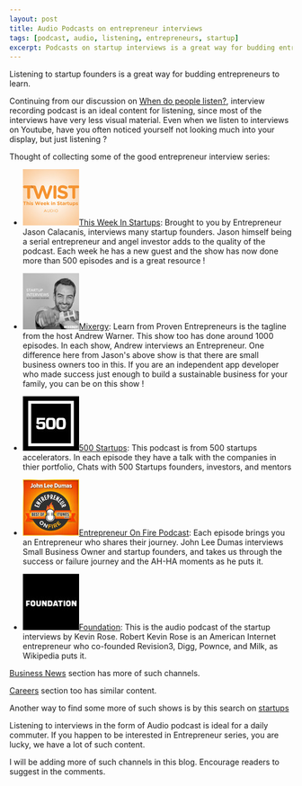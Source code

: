 ```yaml
---
layout: post
title: Audio Podcasts on entrepreneur interviews
tags: [podcast, audio, listening, entrepreneurs, startup]
excerpt: Podcasts on startup interviews is a great way for budding entrepreneurs to learn.
---
```


Listening to startup founders is a great way for budding entrepreneurs to learn.

Continuing from our discussion on [When do people listen?](/when-do-people-listen/), interview recording podcast is an ideal content for listening, since most of the interviews have very less visual material. Even when we listen to interviews on Youtube, have you often noticed yourself not looking much into your display, but just listening ?

Thought of collecting some of the good entrepreneur interview series:

-	<img class="imgrt" src="/images/twist.jpg" alt="Podcast Logo">[This Week In Startups](http://www.airingpods.com/pods/this-week-in-startups-audio/): Brought to you by Entrepreneur Jason Calacanis, interviews many startup founders. Jason himself being a serial entrepreneur and angel investor adds to the quality of the podcast. Each week he has a new guest and the show has now done more than 500 episodes and is a great resource ! 

-	<img class="imgrt" src="/images/mixergy.jpg" alt="Podcast Logo">[Mixergy](http://www.airingpods.com/pods/business-tips-for-startups-by-proven-entrepreneurs-mixergy/): Learn from Proven Entrepreneurs is the tagline from the host Andrew Warner. This show too has done around 1000 episodes. In each show, Andrew interviews an Entrepreneur. One difference here from Jason's above show is that there are small business owners too in this. If you are an independent app developer who made success just enough to build a sustainable business for your family, you can be on this show !

-	<img class="imgrt" src="/images/500.jpg"  alt="Podcast Logo">[500 Startups](http://www.airingpods.com/pods/500-startups-podcast/): This podcast is from 500 startups accelerators. In each episode they have a talk with the companies in thier portfolio, Chats with 500 Startups founders, investors, and mentors

-	<img class="imgrt" src="/images/eof.jpg" alt="Podcast Logo">[Entrepreneur On Fire Podcast](http://www.airingpods.com/pods/entrepreneur-on-fire-john-lee-dumas-awarded-best-in-itunes/): Each episode brings you an Entrepreneur who shares their journey. John Lee Dumas interviews Small Business Owner and startup founders, and takes us through the success or failure journey and the AH-HA moments as he puts it.

-	<img class="imgrt" src="/images/foundation.jpg"  alt="Podcast Logo">[Foundation](http://www.airingpods.com/pods/foundation/): This is the audio podcast of the startup interviews by Kevin Rose. Robert Kevin Rose is an American Internet entrepreneur who co-founded Revision3, Digg, Pownce, and Milk, as Wikipedia puts it.


[Business News](http://www.airingpods.com/cats/business-news) section has more of such channels.

[Careers](http://www.airingpods.com/cats/careers) section too has similar content.

Another way to find some more of such shows is by this search on [startups](http://www.airingpods.com/search?q=startup)

Listening to interviews in the form of Audio podcast is ideal for a daily commuter. If you happen to be interested in Entrepreneur series, you are lucky, we have a lot of such content.

I will be adding more of such channels in this blog. Encourage readers to suggest in the comments.

